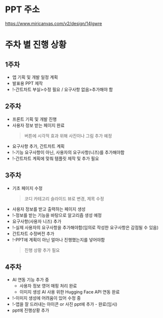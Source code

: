 # PPT 주소
https://www.miricanvas.com/v2/design/14lgwre

# 주차 별 진행 상황
## 1주차
* 앱 기획 및 개발 일정 계획
* 발표용 PPT 제작
* !-간트차트 부실>수정 필요 / 요구사항 없음>추가해야 함

## 2주차
* 프론트 기획 및 개발 진행
* 사용자 정보 받는 페이지 완료
  > 버튼에 시각적 효과 위해 사진이나 그림 추가 예정
* 요구사항 추가, 간트차트 계획
* !-기능 요구사항이 아닌, 사용자의 요구사항(니즈)를 추가해야함
* !-간트차트 계획에 맞춰 템플릿 제작 및 추가 필요

## 3주차
* 기초 페이지 수정
  > 코디 카테고리 슬라이드 뷰로 변경, 제목 수정
* 사용자 정보를 받고 출력하는 페이지 생성
* !-정보를 받는 기능을 바탕으로 알고리즘 생성 예정
* 요구사항(사용자 니즈) 추가
* !-실제 사용자의 요구사항을 추가해야함(임의로 작성한 요구사항은 감점될 수 있음)
* 간트차트 수정버전 추가
* !-PPT에 계획이 아닌 얼마나 진행했는지를 넣어야함
  > 진행 상황 추가 필요

## 4주차
* AI 연동 기능 추가 중
  - 사용자 정보 영어 매핑 처리 완료
  - 이미지 생성 AI 사용 위한 Hugging Face API 연동 완료
* !-이미지 생성에 어려움이 있어 수정 중
* !-앱을 잘 드러내는 아이콘 or 사진 ppt에 추가 - 완료(임시)
* ppt에 진행상황 추가
